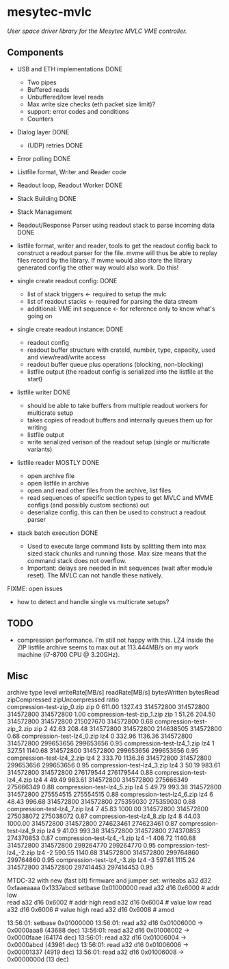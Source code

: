 # mesytec-mvlc

*User space driver library for the Mesytec MVLC VME controller.*

## Components

* USB and ETH implementations DONE
  - Two pipes
  - Buffered reads
  - Unbuffered/low level reads
  - Max write size checks (eth packet size limit)?
  - support: error codes and conditions
  - Counters

* Dialog layer DONE
  - (UDP) retries DONE
* Error polling DONE
* Listfile format, Writer and Reader code
* Readout loop, Readout Worker DONE
* Stack Building DONE
* Stack Management
* Readout/Response Parser using readout stack to parse incoming data DONE
* listfile format, writer and reader, tools to get the readout config back to
  construct a readout parser for the file.
  mvme will thus be able to replay files record by the library.
  If mvme would also store the library generated config the other way would
  also work. Do this!

* single create readout config: DONE
  - list of stack triggers          <- required to setup the mvlc
  - list of readout stacks          <- required for parsing the data stream
  - additional: VME init sequence   <- for reference only to know what's going on

* single create readout instance: DONE
  - readout config
  - readout buffer structure with crateId, number, type, capacity, used and view/read/write access
  - readout buffer queue plus operations (blocking, non-blocking)
  - listfile output (the readout config is serialized into the listfile at the start)

* listfile writer DONE
  - should be able to take buffers from multiple readout workers for multicrate setup
  - takes copies of readout buffers and internally queues them up for writing
  - listfile output
  - write serialized verison of the readout setup (single or multicrate variants)

* listfile reader MOSTLY DONE
  - open archive file
  - open listfile in archive
  - open and read other files from the archive, list files
  - read sequences of specific section types to get MVLC and MVME
    configs (and possibly custom sections) out
  - deserialize config. this can then be used to construct a readout parser

* stack batch execution DONE
  - Used to execute large command lists by splitting them into max sized stack
    chunks and running those. Max size means that the command stack does not
    overflow.
  - Important: delays are needed in init sequences (wait after module reset).
    The MVLC can not handle these natively.

FIXME: open issues
- how to detect and handle single vs multicrate setups?

## TODO
* compression performance. I'm still not happy with this. LZ4 inside the ZIP
  listfile archive seems to max out at 113.444MB/s on my work machine (i7-8700
  CPU @ 3.20GHz).

## Misc

archive                        type     level writeRate[MB/s] readRate[MB/s]  bytesWritten         bytesRead            zipCompressed        zipUncompressed      ratio     
compression-test-zip_0.zip     zip      0     611.00          1327.43         314572800            314572800            314572800            314572800            1.00
compression-test-zip_1.zip     zip      1     51.26           204.50          314572800            314572800            215027670            314572800            0.68
compression-test-zip_2.zip     zip      2     42.63           208.48          314572800            314572800            214638505            314572800            0.68
compression-test-lz4_0.zip     lz4      0     332.96          1136.36         314572800            314572800            299653656            299653656            0.95
compression-test-lz4_1.zip     lz4      1     327.51          1140.68         314572800            314572800            299653656            299653656            0.95
compression-test-lz4_2.zip     lz4      2     333.70          1136.36         314572800            314572800            299653656            299653656            0.95
compression-test-lz4_3.zip     lz4      3     50.19           983.61          314572800            314572800            276179544            276179544            0.88
compression-test-lz4_4.zip     lz4      4     49.49           983.61          314572800            314572800            275666349            275666349            0.88
compression-test-lz4_5.zip     lz4      5     49.79           993.38          314572800            314572800            275554515            275554515            0.88
compression-test-lz4_6.zip     lz4      6     48.43           996.68          314572800            314572800            275359030            275359030            0.88
compression-test-lz4_7.zip     lz4      7     45.83           1000.00         314572800            314572800            275038072            275038072            0.87
compression-test-lz4_8.zip     lz4      8     44.03           1000.00         314572800            314572800            274623461            274623461            0.87
compression-test-lz4_9.zip     lz4      9     41.03           993.38          314572800            314572800            274370853            274370853            0.87
compression-test-lz4_-1.zip    lz4      -1    408.72          1140.68         314572800            314572800            299264770            299264770            0.95
compression-test-lz4_-2.zip    lz4      -2    590.55          1140.68         314572800            314572800            299764860            299764860            0.95
compression-test-lz4_-3.zip    lz4      -3    597.61          1115.24         314572800            314572800            297414453            297414453            0.95

MTDC-32 with new (fast blt) firmware and jumper set:
  writeabs a32 d32 0xfaaeaaaa 0x1337abcd
  setbase 0x01000000
  read a32 d16 0x6000 # addr low      
  read a32 d16 0x6002 # addr high
  read a32 d16 0x6004 # value low
  read a32 d16 0x6006 # value high
  read a32 d16 0x6008 # amod

  13:56:01:   setbase 0x01000000
  13:56:01:   read a32 d16 0x01006000 -> 0x0000aaa8 (43688 dec)
  13:56:01:   read a32 d16 0x01006002 -> 0x0000faae (64174 dec)
  13:56:01:   read a32 d16 0x01006004 -> 0x0000abcd (43981 dec)
  13:56:01:   read a32 d16 0x01006006 -> 0x00001337 (4919 dec)
  13:56:01:   read a32 d16 0x01006008 -> 0x0000000d (13 dec)
